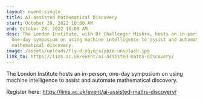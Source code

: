 ```yaml
---
layout: event-single
title: AI-assisted Mathematical Discovery
start: October 28, 2022 10:00 AM
end: October 28, 2022 10:00 AM
desc: The London Institute, with Dr Challenger Mishra, hosts an in-person,
  one-day symposium on using machine intelligence to assist and automate
  mathematical discovery.
image: /assets/uploads/fly-d-yqyqjaiypze-unsplash.jpg
link_to: https://lims.ac.uk/event/ai-assisted-maths-discovery/
---
```

The London Institute hosts an in-person, one-day symposium on using machine intelligence to assist and automate mathematical discovery.

Register here: [https://lims.ac.uk/event/ai-assisted-maths-discovery/ ](https://lims.ac.uk/event/ai-assisted-maths-discovery/)